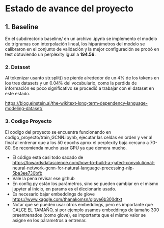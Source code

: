 # Estado de avance del proyecto



## 1. Baseline

En el subdirectorio baseline/ en un archivo .ipynb se implemento el modelo de trigramas con interpolación lineal, los hiparámetros del modelo se calibraron en el conjunto de validación y la mejor configuración se probó en test obtuviendo un perplexity igual a **194.56**.

### 2. Dataset

Al tokenizar usanto str.split() se pierde alrededor de un 4% de los tokens en los tres datasets y un
0.04% del vocabulario, como la perdida de información es poco significativo se procedió a trabajar con el dataset en este estado.


https://blog.einstein.ai/the-wikitext-long-term-dependency-language-modeling-dataset/


### 3. Codigo Proyecto

El codigo del proyecto se encuentra funcionando en codigo_proyecto/train_GCNN.ipynb,
ejecutar las celdas en orden y ver al final al entrenar que a los 50 epochs aprox el perplexity baja cercano a 70-80.
Se recomienda mucho usar GPU ya que demora mucho.

- El código está casi todo sacado de https://towardsdatascience.com/how-to-build-a-gated-convolutional-neural-network-gcnn-for-natural-language-processing-nlp-5ba3ee730bfb
- Vale la pena revisar ese github
- En config.py están los parámetros, sino se pueden cambiar en el mismo jupyter al inicio, en
params es el diccionario usado.
- Es necesario bajar embeddings de glove https://www.kaggle.com/thanakomsn/glove6b300dtxt
- Notar que se pueden usar otros embeddings, pero es importante que CALCE EL TAMAÑO, si por ejemplo usamos embeddings de tamaño 300 preentrenados (como glove), es importante que el mismo valor se asigne en los párametros a entrenar.

